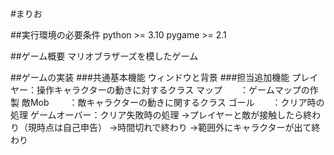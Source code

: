 #まりお

##実行環境の必要条件
python >= 3.10
pygame >= 2.1

##ゲーム概要
マリオブラザーズを模したゲーム


##ゲームの実装
###共通基本機能
ウィンドウと背景
###担当追加機能
プレイヤー：操作キャラクターの動きに対するクラス
マップ　　：ゲームマップの作製
敵Mob 　　：敵キャラクターの動きに関するクラス
ゴール　　：クリア時の処理
ゲームオーバー：クリア失敗時の処理
              →プレイヤーと敵が接触したら終わり（現時点は自己申告）
              →時間切れで終わり
              →範囲外にキャラクターが出て終わり
